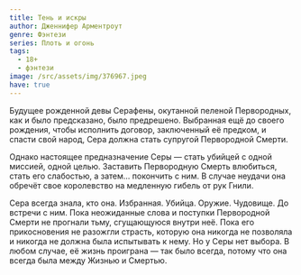 ```yaml
---
title: Тень и искры
author: Дженнифер Арментроут
genre: Фэнтези
series: Плоть и огонь
tags:
  - 18+
  - фэнтези
image: /src/assets/img/376967.jpeg
have: true
---
```

Будущее рожденной девы Серафены, окутанной пеленой Первородных, как и было предсказано, было предрешено. Выбранная ещё до своего рождения, чтобы исполнить договор, заключенный её предком, и спасти свой народ, Сера должна стать супругой Первородной Смерти.

Однако настоящее предназначение Серы — стать убийцей с одной миссией, одной целью. Заставить Первородную Смерть влюбиться, стать его слабостью, а затем… покончить с ним. В случае неудачи она обречёт свое королевство на медленную гибель от рук Гнили.

Сера всегда знала, кто она. Избранная. Убийца. Оружие. Чудовище. До встречи с ним. Пока неожиданные слова и поступки Первородной Смерти не прогнали тьму, сгущающуюся внутри неё. Пока его прикосновения не разожгли страсть, которую она никогда не позволяла и никогда не должна была испытывать к нему. Но у Серы нет выбора. В любом случае, её жизнь проиграна — так было всегда, потому что она всегда была между Жизнью и Смертью.
